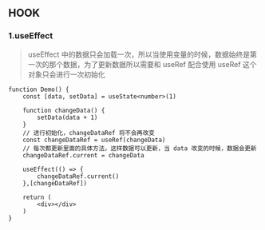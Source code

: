 ## HOOK
### 1.useEffect
> useEffect 中的数据只会加载一次，所以当使用变量的时候，数据始终是第一次的那个数据，为了更新数据所以需要和 useRef 配合使用
> useRef 这个对象只会进行一次初始化
```tsx
function Demo() {
    const [data, setData] = useState<number>(1)

    function changeData() {
        setData(data + 1)
    }
    // 进行初始化，changeDataRef 将不会再改变
    const changeDataRef = useRef(changeData)
    // 每次都更新里面的具体方法，这样数据可以更新，当 data 改变的时候，数据会更新
    changeDataRef.current = changeData

    useEffect(() => {
        changeDataRef.current()
    },[changeDataRef])

    return (
        <div></div>
    )
}
```
